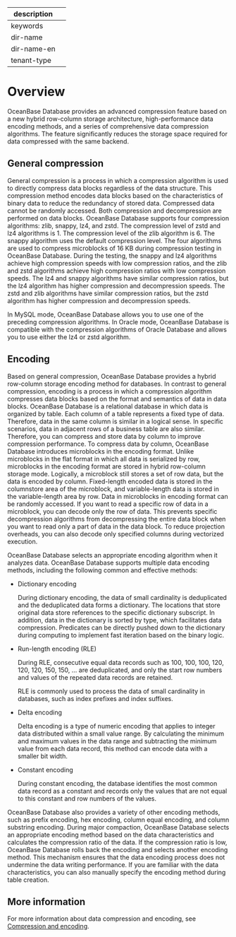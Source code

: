 |description||
|---|---|
|keywords||
|dir-name||
|dir-name-en||
|tenant-type||

# Overview

OceanBase Database provides an advanced compression feature based on a new hybrid row-column storage architecture, high-performance data encoding methods, and a series of comprehensive data compression algorithms. The feature significantly reduces the storage space required for data compressed with the same backend.

## General compression

General compression is a process in which a compression algorithm is used to directly compress data blocks regardless of the data structure. This compression method encodes data blocks based on the characteristics of binary data to reduce the redundancy of stored data. Compressed data cannot be randomly accessed. Both compression and decompression are performed on data blocks. OceanBase Database supports four compression algorithms: zlib, snappy, lz4, and zstd. The compression level of zstd and lz4 algorithms is 1. The compression level of the zlib algorithm is 6. The snappy algorithm uses the default compression level. The four algorithms are used to compress microblocks of 16 KB during compression testing in OceanBase Database. During the testing, the snappy and lz4 algorithms achieve high compression speeds with low compression ratios, and the zlib and zstd algorithms achieve high compression ratios with low compression speeds. The lz4 and snappy algorithms have similar compression ratios, but the lz4 algorithm has higher compression and decompression speeds. The zstd and zlib algorithms have similar compression ratios, but the zstd algorithm has higher compression and decompression speeds.

In MySQL mode, OceanBase Database allows you to use one of the preceding compression algorithms. In Oracle mode, OceanBase Database is compatible with the compression algorithms of Oracle Database and allows you to use either the lz4 or zstd algorithm.

## Encoding

Based on general compression, OceanBase Database provides a hybrid row-column storage encoding method for databases. In contrast to general compression, encoding is a process in which a compression algorithm compresses data blocks based on the format and semantics of data in data blocks. OceanBase Database is a relational database in which data is organized by table. Each column of a table represents a fixed type of data. Therefore, data in the same column is similar in a logical sense. In specific scenarios, data in adjacent rows of a business table are also similar. Therefore, you can compress and store data by column to improve compression performance. To compress data by column, OceanBase Database introduces microblocks in the encoding format. Unlike microblocks in the flat format in which all data is serialized by row, microblocks in the encoding format are stored in hybrid row-column storage mode. Logically, a microblock still stores a set of row data, but the data is encoded by column. Fixed-length encoded data is stored in the columnstore area of the microblock, and variable-length data is stored in the variable-length area by row. Data in microblocks in encoding format can be randomly accessed. If you want to read a specific row of data in a microblock, you can decode only the row of data. This prevents specific decompression algorithms from decompressing the entire data block when you want to read only a part of data in the data block. To reduce projection overheads, you can also decode only specified columns during vectorized execution.

OceanBase Database selects an appropriate encoding algorithm when it analyzes data. OceanBase Database supports multiple data encoding methods, including the following common and effective methods:

* Dictionary encoding

   During dictionary encoding, the data of small cardinality is deduplicated and the deduplicated data forms a dictionary. The locations that store original data store references to the specific dictionary subscript. In addition, data in the dictionary is sorted by type, which facilitates data compression. Predicates can be directly pushed down to the dictionary during computing to implement fast iteration based on the binary logic.

* Run-length encoding (RLE)

   During RLE, consecutive equal data records such as 100, 100, 100, 120, 120, 120, 150, 150, ... are deduplicated, and only the start row numbers and values of the repeated data records are retained.

   RLE is commonly used to process the data of small cardinality in databases, such as index prefixes and index suffixes.

* Delta encoding

   Delta encoding is a type of numeric encoding that applies to integer data distributed within a small value range. By calculating the minimum and maximum values in the data range and subtracting the minimum value from each data record, this method can encode data with a smaller bit width.

* Constant encoding

   During constant encoding, the database identifies the most common data record as a constant and records only the values that are not equal to this constant and row numbers of the values.

OceanBase Database also provides a variety of other encoding methods, such as prefix encoding, hex encoding, column equal encoding, and column substring encoding. During major compaction, OceanBase Database selects an appropriate encoding method based on the data characteristics and calculates the compression ratio of the data. If the compression ratio is low, OceanBase Database rolls back the encoding and selects another encoding method. This mechanism ensures that the data encoding process does not undermine the data writing performance. If you are familiar with the data characteristics, you can also manually specify the encoding method during table creation.

## More information

For more information about data compression and encoding, see [Compression and encoding](../../../100.oceanbase-database-concepts/900.storage-architecture/200.data-storage/400.compression-and-encoding.md).
